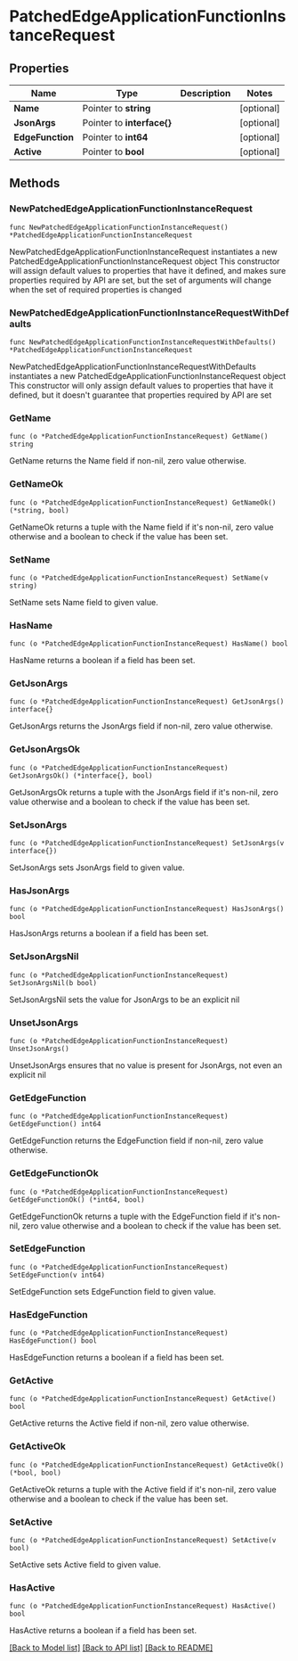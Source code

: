 # PatchedEdgeApplicationFunctionInstanceRequest

## Properties

Name | Type | Description | Notes
------------ | ------------- | ------------- | -------------
**Name** | Pointer to **string** |  | [optional] 
**JsonArgs** | Pointer to **interface{}** |  | [optional] 
**EdgeFunction** | Pointer to **int64** |  | [optional] 
**Active** | Pointer to **bool** |  | [optional] 

## Methods

### NewPatchedEdgeApplicationFunctionInstanceRequest

`func NewPatchedEdgeApplicationFunctionInstanceRequest() *PatchedEdgeApplicationFunctionInstanceRequest`

NewPatchedEdgeApplicationFunctionInstanceRequest instantiates a new PatchedEdgeApplicationFunctionInstanceRequest object
This constructor will assign default values to properties that have it defined,
and makes sure properties required by API are set, but the set of arguments
will change when the set of required properties is changed

### NewPatchedEdgeApplicationFunctionInstanceRequestWithDefaults

`func NewPatchedEdgeApplicationFunctionInstanceRequestWithDefaults() *PatchedEdgeApplicationFunctionInstanceRequest`

NewPatchedEdgeApplicationFunctionInstanceRequestWithDefaults instantiates a new PatchedEdgeApplicationFunctionInstanceRequest object
This constructor will only assign default values to properties that have it defined,
but it doesn't guarantee that properties required by API are set

### GetName

`func (o *PatchedEdgeApplicationFunctionInstanceRequest) GetName() string`

GetName returns the Name field if non-nil, zero value otherwise.

### GetNameOk

`func (o *PatchedEdgeApplicationFunctionInstanceRequest) GetNameOk() (*string, bool)`

GetNameOk returns a tuple with the Name field if it's non-nil, zero value otherwise
and a boolean to check if the value has been set.

### SetName

`func (o *PatchedEdgeApplicationFunctionInstanceRequest) SetName(v string)`

SetName sets Name field to given value.

### HasName

`func (o *PatchedEdgeApplicationFunctionInstanceRequest) HasName() bool`

HasName returns a boolean if a field has been set.

### GetJsonArgs

`func (o *PatchedEdgeApplicationFunctionInstanceRequest) GetJsonArgs() interface{}`

GetJsonArgs returns the JsonArgs field if non-nil, zero value otherwise.

### GetJsonArgsOk

`func (o *PatchedEdgeApplicationFunctionInstanceRequest) GetJsonArgsOk() (*interface{}, bool)`

GetJsonArgsOk returns a tuple with the JsonArgs field if it's non-nil, zero value otherwise
and a boolean to check if the value has been set.

### SetJsonArgs

`func (o *PatchedEdgeApplicationFunctionInstanceRequest) SetJsonArgs(v interface{})`

SetJsonArgs sets JsonArgs field to given value.

### HasJsonArgs

`func (o *PatchedEdgeApplicationFunctionInstanceRequest) HasJsonArgs() bool`

HasJsonArgs returns a boolean if a field has been set.

### SetJsonArgsNil

`func (o *PatchedEdgeApplicationFunctionInstanceRequest) SetJsonArgsNil(b bool)`

 SetJsonArgsNil sets the value for JsonArgs to be an explicit nil

### UnsetJsonArgs
`func (o *PatchedEdgeApplicationFunctionInstanceRequest) UnsetJsonArgs()`

UnsetJsonArgs ensures that no value is present for JsonArgs, not even an explicit nil
### GetEdgeFunction

`func (o *PatchedEdgeApplicationFunctionInstanceRequest) GetEdgeFunction() int64`

GetEdgeFunction returns the EdgeFunction field if non-nil, zero value otherwise.

### GetEdgeFunctionOk

`func (o *PatchedEdgeApplicationFunctionInstanceRequest) GetEdgeFunctionOk() (*int64, bool)`

GetEdgeFunctionOk returns a tuple with the EdgeFunction field if it's non-nil, zero value otherwise
and a boolean to check if the value has been set.

### SetEdgeFunction

`func (o *PatchedEdgeApplicationFunctionInstanceRequest) SetEdgeFunction(v int64)`

SetEdgeFunction sets EdgeFunction field to given value.

### HasEdgeFunction

`func (o *PatchedEdgeApplicationFunctionInstanceRequest) HasEdgeFunction() bool`

HasEdgeFunction returns a boolean if a field has been set.

### GetActive

`func (o *PatchedEdgeApplicationFunctionInstanceRequest) GetActive() bool`

GetActive returns the Active field if non-nil, zero value otherwise.

### GetActiveOk

`func (o *PatchedEdgeApplicationFunctionInstanceRequest) GetActiveOk() (*bool, bool)`

GetActiveOk returns a tuple with the Active field if it's non-nil, zero value otherwise
and a boolean to check if the value has been set.

### SetActive

`func (o *PatchedEdgeApplicationFunctionInstanceRequest) SetActive(v bool)`

SetActive sets Active field to given value.

### HasActive

`func (o *PatchedEdgeApplicationFunctionInstanceRequest) HasActive() bool`

HasActive returns a boolean if a field has been set.


[[Back to Model list]](../README.md#documentation-for-models) [[Back to API list]](../README.md#documentation-for-api-endpoints) [[Back to README]](../README.md)


